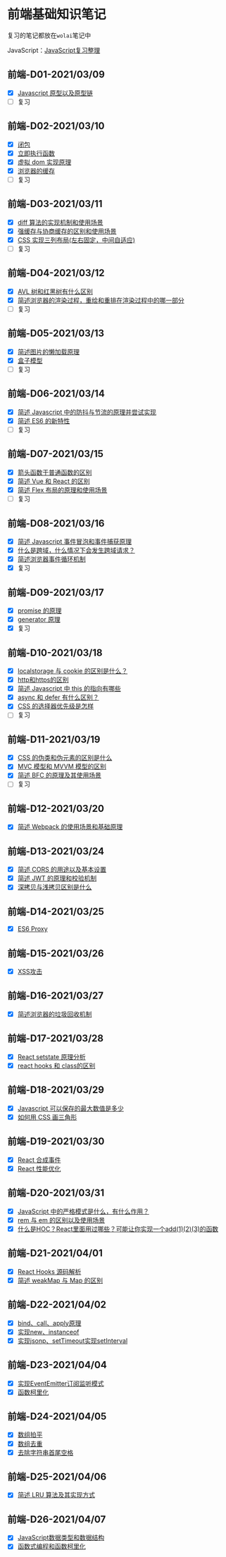 # 前端基础知识笔记

复习的笔记都放在` wolai `笔记中

JavaScript：[JavaScript复习整理](https://www.wolai.com/marlon/7EYA6ANFw8mZgLENQktJYn?theme=light)

## 前端-D01-2021/03/09

- [x] [Javascript 原型以及原型链](https://www.wolai.com/marlon/sdKiE4B9cZsCmueJ1uhbsQ)
- [ ] 复习 
## 前端-D02-2021/03/10

- [x] [闭包](https://www.wolai.com/marlon/rhjzNg2R663ySH65hrBrzr)
- [x] [立即执行函数](https://www.wolai.com/marlon/popsqrAXfgSSo1VUjKvoF8)
- [x] [虚拟 dom 实现原理](https://www.wolai.com/marlon/ubbdPbbEZGnxGJ8KQPPTaX)
- [x] [浏览器的缓存](https://www.wolai.com/marlon/2Umk1Pp1DwWewXDdBSjotE)
- [ ] 复习 
## 前端-D03-2021/03/11

- [x] [diff 算法的实现机制和使用场景](https://www.wolai.com/marlon/gLruA61s6d76HBahj4k5VN)
- [x] [强缓存与协商缓存的区别和使用场景](https://www.wolai.com/marlon/b6Wep4XexS2dMXoDGoxzKs)
- [x] [CSS 实现三列布局(左右固定，中间自适应)](https://www.wolai.com/marlon/iAc3NCz9zbRffWHKQvnwv9)
- [ ] 复习 
## 前端-D04-2021/03/12

- [x] [AVL 树和红黑树有什么区别](https://www.wolai.com/marlon/mMyDcPbK7dC35VR2Pjj3kb)
- [x] [简述浏览器的渲染过程，重绘和重排在渲染过程中的哪一部分](https://www.wolai.com/marlon/sbz3eeA6LMEaJ9n8Utt6CR)
- [ ] 复习 
## 前端-D05-2021/03/13

- [x] [简述图片的懒加载原理](https://www.wolai.com/marlon/izHwoeX9aCC9AiYzQA3vkt)
- [x] [盒子模型](https://www.wolai.com/marlon/p4EaFSZxYhVnyB8oNoBMnL)
- [ ] 复习 
## 前端-D06-2021/03/14

- [x] [简述 Javascript 中的防抖与节流的原理并尝试实现](https://www.wolai.com/marlon/bggp2uEfyXVQxhJQaPYny5)
- [x] [简述 ES6 的新特性](https://www.wolai.com/marlon/2CZqjnyMAM6FZqJMVQpmW3)
- [ ] 复习 
## 前端-D07-2021/03/15

- [x] [箭头函数于普通函数的区别](https://www.wolai.com/marlon/eJBTZpXMwXactB7WYRMStj)
- [x] [简述 Vue 和 React 的区别](https://www.wolai.com/marlon/9iRjtcshbTiVGRP5LNxRZ)
- [x] [简述 Flex 布局的原理和使用场景](https://www.wolai.com/marlon/vL6P1J6krDTr9UgovoMznH)
- [ ] 复习 
## 前端-D08-2021/03/16

- [x] [简述 Javascript 事件冒泡和事件捕获原理](https://www.wolai.com/marlon/9V2XhULZir2QM5GrYn2Yqv)
- [x] [什么是跨域，什么情况下会发生跨域请求？](https://www.wolai.com/marlon/2pS1kvyjmcYVi8m385h76N)
- [x] [简述浏览器事件循环机制](https://www.wolai.com/marlon/jAMf2tEPbPzvomFPbUsYE2)
- [x] 复习 

## 前端-D09-2021/03/17

- [x] [promise 的原理](https://www.wolai.com/marlon/qFtcsD8rUSrTKfhvwVLdfy)
- [x] [generator 原理](https://www.wolai.com/marlon/nY8sHCaM7rFfwQLjBF9xse)
- [x] 复习 

## 前端-D10-2021/03/18

- [x] [localstorage 与 cookie 的区别是什么？](https://www.wolai.com/marlon/5ZzeWC6roYsZZanQ7whzG4)
- [x] [http和https的区别](https://www.wolai.com/marlon/papVzWqjzAGP6QgTs6hGRb)
- [x] [简述 Javascript 中 this 的指向有哪些](https://www.wolai.com/marlon/gPcCakEJUNAm5z74weihvp)
- [x] [async 和 defer 有什么区别？](https://www.wolai.com/marlon/aaRzaRF29k6SKKfFwsZxdz)
- [x] [CSS 的选择器优先级是怎样](https://www.wolai.com/marlon/7tbLcyacbsusumqdJV9oQc)
- [ ] 复习 

## 前端-D11-2021/03/19

- [x] [CSS 的伪类和伪元素的区别是什么](https://www.wolai.com/marlon/o4aJfjnueUGHJPg2DU184L)
- [x] [MVC 模型和 MVVM 模型的区别](https://www.wolai.com/marlon/7TWGrjLUJUkqXCSR5jhhar)
- [x] [简述 BFC 的原理及其使用场景](https://www.wolai.com/marlon/34TMk3QDfTN765JqAjfDqc)
- [ ] 复习 

## 前端-D12-2021/03/20

- [x] [简述 Webpack 的使用场景和基础原理](https://www.wolai.com/marlon/jVvuAtPADR3cCCdbjMNPAL)

## 前端-D13-2021/03/24

- [x] [简述 CORS 的用途以及基本设置](https://www.wolai.com/marlon/5BDGdGkUGRbyZSNDQs7UyZ)
- [x] [简述 JWT 的原理和校验机制](https://www.wolai.com/marlon/7bDEMypR9UuADsZFzdSP3M)
- [x] [深拷贝与浅拷贝区别是什么](https://www.wolai.com/marlon/cLk8TFdChJgxiNXpxFQHER)

## 前端-D14-2021/03/25

- [x] [ES6 Proxy](https://www.wolai.com/marlon/7KJ2Ecv2FC77JSqQ8qPp8s)

## 前端-D15-2021/03/26
- [x] [XSS攻击](https://www.wolai.com/marlon/jTF9Am1WpHTDstFJ1XERCR)

## 前端-D16-2021/03/27
- [x] [简述浏览器的垃圾回收机制](https://www.wolai.com/marlon/pu8zqdTDNJexQHyMbThRxC)

## 前端-D17-2021/03/28
- [x] [React setstate 原理分析](https://www.wolai.com/marlon/jQfqM8ziL4ryLgNAE2AgH5)
- [x] [react hooks 和 class的区别](https://www.wolai.com/marlon/pV7TQE9BTWV5DxDdr4sWrh)

## 前端-D18-2021/03/29
- [x] [Javascript 可以保存的最大数值是多少](https://www.wolai.com/marlon/hk1RDPGrr4w4MHe5zvh9BW)
- [x] [如何用 CSS 画三角形](https://www.wolai.com/marlon/rXPrfncm8PqbcHscb8Vz6L)

## 前端-D19-2021/03/30
- [x] [React 合成事件](https://www.wolai.com/marlon/pPi8tLzQQBx4PnaHqGQsuE)
- [x] [React 性能优化](https://www.wolai.com/marlon/44rjn6EFYNFPTvXngdXquh)

## 前端-D20-2021/03/31
- [x] [JavaScript 中的严格模式是什么，有什么作用？](https://www.wolai.com/marlon/7qLH8bz8cuZD14tew9wK3o)
- [x] [rem 与 em 的区别以及使用场景](https://www.wolai.com/marlon/3R5KC6awmrzALY3Lnp15qx)
- [x] [什么是HOC？React里面用过哪些？可能让你实现一个add(1)(2)(3)的函数](https://www.wolai.com/marlon/9sCbssAch3rwgpNQpgUxAt)
  
## 前端-D21-2021/04/01
- [x] [React Hooks 源码解析](https://www.wolai.com/marlon/udiQ7PX6EDztvAy9CNTfgE)
- [x] [简述 weakMap 与 Map 的区别](https://www.wolai.com/marlon/fdjiyvkzrJQnwwcgkU5AaA)

## 前端-D22-2021/04/02
- [x] [bind、call、apply原理](https://www.wolai.com/marlon/sCzFcBKucDmU7MyQ4uZp2r)
- [x] [实现new、instanceof](https://www.wolai.com/marlon/dG3AvJ4BDLUNLsAmvqstcy)
- [x] [实现jsonp、setTimeout实现setInterval](https://www.wolai.com/marlon/uQ2d9eFVd6h2m1MKC5Q4Sr)

## 前端-D23-2021/04/04
- [x] [实现EventEmitter订阅监听模式](https://www.wolai.com/marlon/21WjVAo4sHxQn8bhv5GZ97)
- [x] [函数柯里化](https://www.wolai.com/marlon/9z6GsHnxjwGbi2EeYn6gHu)

## 前端-D24-2021/04/05
- [x] [数组拍平](https://www.wolai.com/marlon/gMz5ndMG2wyKZZ9ThLwYXW)
- [x] [数组去重](https://www.wolai.com/marlon/c2hc64WRXNLyWK9RmpYvFp)
- [x] [去除字符串首尾空格](https://www.wolai.com/marlon/szYJF1wRK45qzoeNpb6DW9)

## 前端-D25-2021/04/06
- [x] [简述 LRU 算法及其实现方式](https://www.wolai.com/marlon/3UiEtsYqiHugDa4yPmzbT6)

## 前端-D26-2021/04/07
- [x] [JavaScript数据类型和数据结构](https://www.wolai.com/marlon/a6kisCsZfBY55koii9YtPe)
- [x] [函数式编程和函数柯里化](https://www.wolai.com/marlon/dJ3u2JQyRHY8zeyr8uRjno)